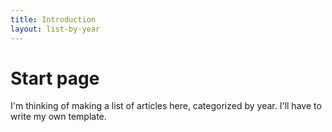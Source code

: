 ```yaml
---
title: Introduction
layout: list-by-year
---
```

# Start page

I'm thinking of making a list of articles here, categorized by year. I'll have to write my own template.


